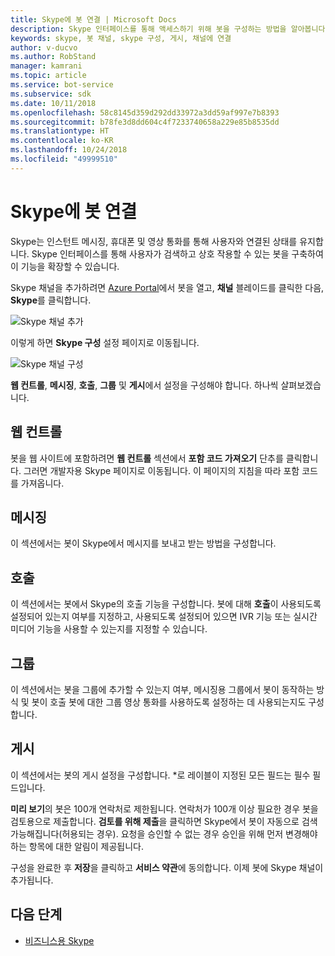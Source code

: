 ```yaml
---
title: Skype에 봇 연결 | Microsoft Docs
description: Skype 인터페이스를 통해 액세스하기 위해 봇을 구성하는 방법을 알아봅니다.
keywords: skype, 봇 채널, skype 구성, 게시, 채널에 연결
author: v-ducvo
ms.author: RobStand
manager: kamrani
ms.topic: article
ms.service: bot-service
ms.subservice: sdk
ms.date: 10/11/2018
ms.openlocfilehash: 58c8145d359d292dd33972a3dd59af997e7b8393
ms.sourcegitcommit: b78fe3d8dd604c4f7233740658a229e85b8535dd
ms.translationtype: HT
ms.contentlocale: ko-KR
ms.lasthandoff: 10/24/2018
ms.locfileid: "49999510"
---
```

# <a name="connect-a-bot-to-skype"></a>Skype에 봇 연결

Skype는 인스턴트 메시징, 휴대폰 및 영상 통화를 통해 사용자와 연결된 상태를 유지합니다. Skype 인터페이스를 통해 사용자가 검색하고 상호 작용할 수 있는 봇을 구축하여 이 기능을 확장할 수 있습니다.

Skype 채널을 추가하려면 [Azure Portal](https://portal.azure.com/)에서 봇을 열고, **채널** 블레이드를 클릭한 다음, **Skype**를 클릭합니다.

![Skype 채널 추가](~/media/channels/skype-addchannel.png)

이렇게 하면 **Skype 구성** 설정 페이지로 이동됩니다.

![Skype 채널 구성](~/media/channels/skype_configure.png)

**웹 컨트롤**, **메시징**, **호출**, **그룹** 및 **게시**에서 설정을 구성해야 합니다. 하나씩 살펴보겠습니다.

## <a name="web-control"></a>웹 컨트롤

봇을 웹 사이트에 포함하려면 **웹 컨트롤** 섹션에서 **포함 코드 가져오기** 단추를 클릭합니다. 그러면 개발자용 Skype 페이지로 이동됩니다. 이 페이지의 지침을 따라 포함 코드를 가져옵니다.

## <a name="messaging"></a>메시징

이 섹션에서는 봇이 Skype에서 메시지를 보내고 받는 방법을 구성합니다.

## <a name="calling"></a>호출

이 섹션에서는 봇에서 Skype의 호출 기능을 구성합니다. 봇에 대해 **호출**이 사용되도록 설정되어 있는지 여부를 지정하고, 사용되도록 설정되어 있으면 IVR 기능 또는 실시간 미디어 기능을 사용할 수 있는지를 지정할 수 있습니다.

## <a name="groups"></a>그룹

이 섹션에서는 봇을 그룹에 추가할 수 있는지 여부, 메시징용 그룹에서 봇이 동작하는 방식 및 봇이 호출 봇에 대한 그룹 영상 통화를 사용하도록 설정하는 데 사용되는지도 구성합니다.

## <a name="publish"></a>게시

이 섹션에서는 봇의 게시 설정을 구성합니다. *로 레이블이 지정된 모든 필드는 필수 필드입니다.

**미리 보기**의 봇은 100개 연락처로 제한됩니다. 연락처가 100개 이상 필요한 경우 봇을 검토용으로 제출합니다. **검토를 위해 제출**을 클릭하면 Skype에서 봇이 자동으로 검색 가능해집니다(허용되는 경우). 요청을 승인할 수 없는 경우 승인을 위해 먼저 변경해야 하는 항목에 대한 알림이 제공됩니다.

구성을 완료한 후 **저장**을 클릭하고 **서비스 약관**에 동의합니다. 이제 봇에 Skype 채널이 추가됩니다.

## <a name="next-steps"></a>다음 단계

* [비즈니스용 Skype](bot-service-channel-connect-skypeforbusiness.md)
